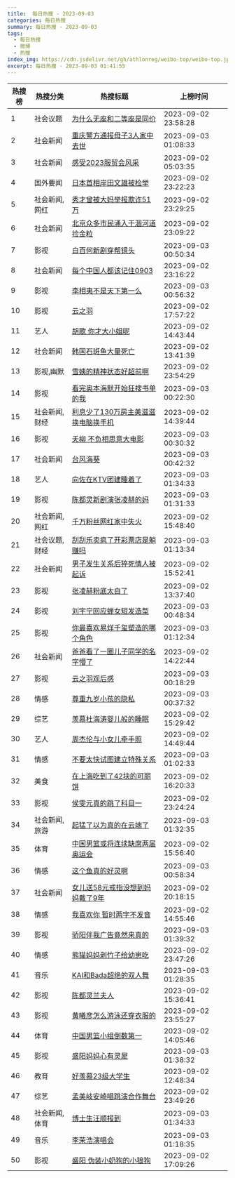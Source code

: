 ```yaml
---
title:  每日热搜 - 2023-09-03
categories: 每日热搜
summary: 每日热搜 - 2023-09-03
tags:
  - 每日热搜
  - 微博
  - 热搜
index_img: https://cdn.jsdelivr.net/gh/athlonreg/weibo-top/weibo-top.jpeg
excerpt: 每日热搜 - 2023-09-03 01:41:55
---
```


| 热搜榜 | 热搜分类 | 热搜标题 | 上榜时间 |
| --- | --- | --- | --- |
| 1 | 社会议题 | [为什么无座和二等座是同价](https://s.weibo.com/weibo%3Fq%3D%2523%E4%B8%BA%E4%BB%80%E4%B9%88%E6%97%A0%E5%BA%A7%E5%92%8C%E4%BA%8C%E7%AD%89%E5%BA%A7%E6%98%AF%E5%90%8C%E4%BB%B7%2523) | 2023-09-02 23:58:28 | 
| 2 | 社会新闻 | [重庆警方通报母子3人家中去世](https://s.weibo.com/weibo%3Fq%3D%2523%E9%87%8D%E5%BA%86%E8%AD%A6%E6%96%B9%E9%80%9A%E6%8A%A5%E6%AF%8D%E5%AD%903%E4%BA%BA%E5%AE%B6%E4%B8%AD%E5%8E%BB%E4%B8%96%2523) | 2023-09-03 01:08:33 | 
| 3 | 社会新闻 | [感受2023服贸会风采](https://s.weibo.com/weibo%3Fq%3D%2523%E6%84%9F%E5%8F%972023%E6%9C%8D%E8%B4%B8%E4%BC%9A%E9%A3%8E%E9%87%87%2523) | 2023-09-02 05:03:35 | 
| 4 | 国外要闻 | [日本首相岸田文雄被检举](https://s.weibo.com/weibo%3Fq%3D%2523%E6%97%A5%E6%9C%AC%E9%A6%96%E7%9B%B8%E5%B2%B8%E7%94%B0%E6%96%87%E9%9B%84%E8%A2%AB%E6%A3%80%E4%B8%BE%2523) | 2023-09-02 23:22:23 | 
| 5 | 社会新闻,网红 | [秀才曾被大妈举报欺诈51万](https://s.weibo.com/weibo%3Fq%3D%2523%E7%A7%80%E6%89%8D%E6%9B%BE%E8%A2%AB%E5%A4%A7%E5%A6%88%E4%B8%BE%E6%8A%A5%E6%AC%BA%E8%AF%8851%E4%B8%87%2523) | 2023-09-02 23:29:25 | 
| 6 | 社会新闻 | [北京众多市民涌入干涸河道捡金粒](https://s.weibo.com/weibo%3Fq%3D%2523%E5%8C%97%E4%BA%AC%E4%BC%97%E5%A4%9A%E5%B8%82%E6%B0%91%E6%B6%8C%E5%85%A5%E5%B9%B2%E6%B6%B8%E6%B2%B3%E9%81%93%E6%8D%A1%E9%87%91%E7%B2%92%2523) | 2023-09-02 23:09:22 | 
| 7 | 影视 | [白百何新剧穿帮镜头](https://s.weibo.com/weibo%3Fq%3D%2523%E7%99%BD%E7%99%BE%E4%BD%95%E6%96%B0%E5%89%A7%E7%A9%BF%E5%B8%AE%E9%95%9C%E5%A4%B4%2523) | 2023-09-03 00:50:34 | 
| 8 | 社会新闻 | [每个中国人都该记住0903](https://s.weibo.com/weibo%3Fq%3D%2523%E6%AF%8F%E4%B8%AA%E4%B8%AD%E5%9B%BD%E4%BA%BA%E9%83%BD%E8%AF%A5%E8%AE%B0%E4%BD%8F0903%2523) | 2023-09-02 23:16:22 | 
| 9 | 影视 | [李相夷不是天下第一么](https://s.weibo.com/weibo%3Fq%3D%2523%E6%9D%8E%E7%9B%B8%E5%A4%B7%E4%B8%8D%E6%98%AF%E5%A4%A9%E4%B8%8B%E7%AC%AC%E4%B8%80%E4%B9%88%2523) | 2023-09-03 00:56:32 | 
| 10 | 影视 | [云之羽](https://s.weibo.com/weibo%3Fq%3D%2523%E4%BA%91%E4%B9%8B%E7%BE%BD%2523) | 2023-09-02 17:57:22 | 
| 11 | 艺人 | [胡歌 你才大小姐呢](https://s.weibo.com/weibo%3Fq%3D%2523%E8%83%A1%E6%AD%8C%20%E4%BD%A0%E6%89%8D%E5%A4%A7%E5%B0%8F%E5%A7%90%E5%91%A2%2523) | 2023-09-02 14:43:44 | 
| 12 | 社会新闻 | [韩国石斑鱼大量死亡](https://s.weibo.com/weibo%3Fq%3D%2523%E9%9F%A9%E5%9B%BD%E7%9F%B3%E6%96%91%E9%B1%BC%E5%A4%A7%E9%87%8F%E6%AD%BB%E4%BA%A1%2523) | 2023-09-02 13:41:39 | 
| 13 | 影视,幽默 | [雪姨的精神状态好超前啊](https://s.weibo.com/weibo%3Fq%3D%2523%E9%9B%AA%E5%A7%A8%E7%9A%84%E7%B2%BE%E7%A5%9E%E7%8A%B6%E6%80%81%E5%A5%BD%E8%B6%85%E5%89%8D%E5%95%8A%2523) | 2023-09-02 23:54:29 | 
| 14 | 影视 | [看完奥本海默开始狂搜书单的我](https://s.weibo.com/weibo%3Fq%3D%2523%E7%9C%8B%E5%AE%8C%E5%A5%A5%E6%9C%AC%E6%B5%B7%E9%BB%98%E5%BC%80%E5%A7%8B%E7%8B%82%E6%90%9C%E4%B9%A6%E5%8D%95%E7%9A%84%E6%88%91%2523) | 2023-09-03 00:22:30 | 
| 15 | 社会新闻,财经 | [利息少了130万房主美滋滋换电脑换手机](https://s.weibo.com/weibo%3Fq%3D%2523%E5%88%A9%E6%81%AF%E5%B0%91%E4%BA%86130%E4%B8%87%E6%88%BF%E4%B8%BB%E7%BE%8E%E6%BB%8B%E6%BB%8B%E6%8D%A2%E7%94%B5%E8%84%91%E6%8D%A2%E6%89%8B%E6%9C%BA%2523) | 2023-09-02 14:39:44 | 
| 16 | 影视 | [夭柳 不负相思意大电影](https://s.weibo.com/weibo%3Fq%3D%2523%E5%A4%AD%E6%9F%B3%20%E4%B8%8D%E8%B4%9F%E7%9B%B8%E6%80%9D%E6%84%8F%E5%A4%A7%E7%94%B5%E5%BD%B1%2523) | 2023-09-03 00:30:32 | 
| 17 | 社会新闻 | [台风海葵](https://s.weibo.com/weibo%3Fq%3D%2523%E5%8F%B0%E9%A3%8E%E6%B5%B7%E8%91%B5%2523) | 2023-09-03 00:42:32 | 
| 18 | 艺人 | [向佐在KTV团建睡着了](https://s.weibo.com/weibo%3Fq%3D%2523%E5%90%91%E4%BD%90%E5%9C%A8KTV%E5%9B%A2%E5%BB%BA%E7%9D%A1%E7%9D%80%E4%BA%86%2523) | 2023-09-03 01:34:33 | 
| 19 | 影视 | [陈都灵新剧演张凌赫的妈](https://s.weibo.com/weibo%3Fq%3D%2523%E9%99%88%E9%83%BD%E7%81%B5%E6%96%B0%E5%89%A7%E6%BC%94%E5%BC%A0%E5%87%8C%E8%B5%AB%E7%9A%84%E5%A6%88%2523) | 2023-09-03 01:31:33 | 
| 20 | 社会新闻,网红 | [千万粉丝网红家中失火](https://s.weibo.com/weibo%3Fq%3D%2523%E5%8D%83%E4%B8%87%E7%B2%89%E4%B8%9D%E7%BD%91%E7%BA%A2%E5%AE%B6%E4%B8%AD%E5%A4%B1%E7%81%AB%2523) | 2023-09-02 15:48:40 | 
| 21 | 社会议题,财经 | [刮刮乐卖疯了开彩票店是躺赚吗](https://s.weibo.com/weibo%3Fq%3D%2523%E5%88%AE%E5%88%AE%E4%B9%90%E5%8D%96%E7%96%AF%E4%BA%86%E5%BC%80%E5%BD%A9%E7%A5%A8%E5%BA%97%E6%98%AF%E8%BA%BA%E8%B5%9A%E5%90%97%2523) | 2023-09-03 01:13:34 | 
| 22 | 社会新闻 | [男子发生关系后猝死情人被起诉](https://s.weibo.com/weibo%3Fq%3D%2523%E7%94%B7%E5%AD%90%E5%8F%91%E7%94%9F%E5%85%B3%E7%B3%BB%E5%90%8E%E7%8C%9D%E6%AD%BB%E6%83%85%E4%BA%BA%E8%A2%AB%E8%B5%B7%E8%AF%89%2523) | 2023-09-02 15:52:41 | 
| 23 | 影视 | [张凌赫粉底太白了](https://s.weibo.com/weibo%3Fq%3D%2523%E5%BC%A0%E5%87%8C%E8%B5%AB%E7%B2%89%E5%BA%95%E5%A4%AA%E7%99%BD%E4%BA%86%2523) | 2023-09-02 13:37:40 | 
| 24 | 影视 | [刘宇宁回应蝉女短发造型](https://s.weibo.com/weibo%3Fq%3D%2523%E5%88%98%E5%AE%87%E5%AE%81%E5%9B%9E%E5%BA%94%E8%9D%89%E5%A5%B3%E7%9F%AD%E5%8F%91%E9%80%A0%E5%9E%8B%2523) | 2023-09-03 00:48:34 | 
| 25 | 影视 | [你最喜欢易烊千玺塑造的哪个角色](https://s.weibo.com/weibo%3Fq%3D%2523%E4%BD%A0%E6%9C%80%E5%96%9C%E6%AC%A2%E6%98%93%E7%83%8A%E5%8D%83%E7%8E%BA%E5%A1%91%E9%80%A0%E7%9A%84%E5%93%AA%E4%B8%AA%E8%A7%92%E8%89%B2%2523) | 2023-09-03 01:12:34 | 
| 26 | 社会新闻 | [爸爸看了一圈儿子同学的名字懵了](https://s.weibo.com/weibo%3Fq%3D%2523%E7%88%B8%E7%88%B8%E7%9C%8B%E4%BA%86%E4%B8%80%E5%9C%88%E5%84%BF%E5%AD%90%E5%90%8C%E5%AD%A6%E7%9A%84%E5%90%8D%E5%AD%97%E6%87%B5%E4%BA%86%2523) | 2023-09-02 14:22:44 | 
| 27 | 影视 | [云之羽观后感](https://s.weibo.com/weibo%3Fq%3D%2523%E4%BA%91%E4%B9%8B%E7%BE%BD%E8%A7%82%E5%90%8E%E6%84%9F%2523) | 2023-09-03 00:18:29 | 
| 28 | 情感 | [尊重九岁小孩的隐私](https://s.weibo.com/weibo%3Fq%3D%2523%E5%B0%8A%E9%87%8D%E4%B9%9D%E5%B2%81%E5%B0%8F%E5%AD%A9%E7%9A%84%E9%9A%90%E7%A7%81%2523) | 2023-09-03 00:37:32 | 
| 29 | 综艺 | [羡慕杜海涛婴儿般的睡眠](https://s.weibo.com/weibo%3Fq%3D%2523%E7%BE%A1%E6%85%95%E6%9D%9C%E6%B5%B7%E6%B6%9B%E5%A9%B4%E5%84%BF%E8%88%AC%E7%9A%84%E7%9D%A1%E7%9C%A0%2523) | 2023-09-02 15:29:42 | 
| 30 | 艺人 | [周杰伦与小女儿牵手照](https://s.weibo.com/weibo%3Fq%3D%2523%E5%91%A8%E6%9D%B0%E4%BC%A6%E4%B8%8E%E5%B0%8F%E5%A5%B3%E5%84%BF%E7%89%B5%E6%89%8B%E7%85%A7%2523) | 2023-09-02 14:49:44 | 
| 31 | 情感 | [不要太快试图建立特殊关系](https://s.weibo.com/weibo%3Fq%3D%2523%E4%B8%8D%E8%A6%81%E5%A4%AA%E5%BF%AB%E8%AF%95%E5%9B%BE%E5%BB%BA%E7%AB%8B%E7%89%B9%E6%AE%8A%E5%85%B3%E7%B3%BB%2523) | 2023-09-03 01:02:33 | 
| 32 | 美食 | [在上海吃到了42块的可丽饼](https://s.weibo.com/weibo%3Fq%3D%2523%E5%9C%A8%E4%B8%8A%E6%B5%B7%E5%90%83%E5%88%B0%E4%BA%8642%E5%9D%97%E7%9A%84%E5%8F%AF%E4%B8%BD%E9%A5%BC%2523) | 2023-09-02 16:20:33 | 
| 33 | 影视 | [侯雯元真的跳了科目一](https://s.weibo.com/weibo%3Fq%3D%2523%E4%BE%AF%E9%9B%AF%E5%85%83%E7%9C%9F%E7%9A%84%E8%B7%B3%E4%BA%86%E7%A7%91%E7%9B%AE%E4%B8%80%2523) | 2023-09-02 23:24:24 | 
| 34 | 社会新闻,旅游 | [起猛了以为真的在云端了](https://s.weibo.com/weibo%3Fq%3D%2523%E8%B5%B7%E7%8C%9B%E4%BA%86%E4%BB%A5%E4%B8%BA%E7%9C%9F%E7%9A%84%E5%9C%A8%E4%BA%91%E7%AB%AF%E4%BA%86%2523) | 2023-09-03 01:32:35 | 
| 35 | 体育 | [中国男篮或将连续缺席两届奥运会](https://s.weibo.com/weibo%3Fq%3D%2523%E4%B8%AD%E5%9B%BD%E7%94%B7%E7%AF%AE%E6%88%96%E5%B0%86%E8%BF%9E%E7%BB%AD%E7%BC%BA%E5%B8%AD%E4%B8%A4%E5%B1%8A%E5%A5%A5%E8%BF%90%E4%BC%9A%2523) | 2023-09-02 15:56:40 | 
| 36 | 情感 | [这个鱼真的好灵啊](https://s.weibo.com/weibo%3Fq%3D%2523%E8%BF%99%E4%B8%AA%E9%B1%BC%E7%9C%9F%E7%9A%84%E5%A5%BD%E7%81%B5%E5%95%8A%2523) | 2023-09-03 00:58:34 | 
| 37 | 社会新闻 | [女儿送58元戒指没想到妈妈戴了9年](https://s.weibo.com/weibo%3Fq%3D%2523%E5%A5%B3%E5%84%BF%E9%80%8158%E5%85%83%E6%88%92%E6%8C%87%E6%B2%A1%E6%83%B3%E5%88%B0%E5%A6%88%E5%A6%88%E6%88%B4%E4%BA%869%E5%B9%B4%2523) | 2023-09-02 20:18:15 | 
| 38 | 情感 | [我喜欢你 暂时两字不发音](https://s.weibo.com/weibo%3Fq%3D%2523%E6%88%91%E5%96%9C%E6%AC%A2%E4%BD%A0%20%E6%9A%82%E6%97%B6%E4%B8%A4%E5%AD%97%E4%B8%8D%E5%8F%91%E9%9F%B3%2523) | 2023-09-02 14:55:46 | 
| 39 | 影视 | [骄阳伴我广告竟然来真的](https://s.weibo.com/weibo%3Fq%3D%2523%E9%AA%84%E9%98%B3%E4%BC%B4%E6%88%91%E5%B9%BF%E5%91%8A%E7%AB%9F%E7%84%B6%E6%9D%A5%E7%9C%9F%E7%9A%84%2523) | 2023-09-03 01:39:32 | 
| 40 | 情感 | [熊猫妈妈剥竹子给幼崽吃](https://s.weibo.com/weibo%3Fq%3D%2523%E7%86%8A%E7%8C%AB%E5%A6%88%E5%A6%88%E5%89%A5%E7%AB%B9%E5%AD%90%E7%BB%99%E5%B9%BC%E5%B4%BD%E5%90%83%2523) | 2023-09-02 23:47:26 | 
| 41 | 音乐 | [KAI和Bada超绝的双人舞](https://s.weibo.com/weibo%3Fq%3D%2523KAI%E5%92%8CBada%E8%B6%85%E7%BB%9D%E7%9A%84%E5%8F%8C%E4%BA%BA%E8%88%9E%2523) | 2023-09-03 01:28:35 | 
| 42 | 影视 | [陈都灵兰夫人](https://s.weibo.com/weibo%3Fq%3D%2523%E9%99%88%E9%83%BD%E7%81%B5%E5%85%B0%E5%A4%AB%E4%BA%BA%2523) | 2023-09-02 15:36:41 | 
| 43 | 影视 | [黄曦彦怎么游泳还穿衣服的](https://s.weibo.com/weibo%3Fq%3D%2523%E9%BB%84%E6%9B%A6%E5%BD%A6%E6%80%8E%E4%B9%88%E6%B8%B8%E6%B3%B3%E8%BF%98%E7%A9%BF%E8%A1%A3%E6%9C%8D%E7%9A%84%2523) | 2023-09-02 23:55:27 | 
| 44 | 体育 | [中国男篮小组倒数第一](https://s.weibo.com/weibo%3Fq%3D%2523%E4%B8%AD%E5%9B%BD%E7%94%B7%E7%AF%AE%E5%B0%8F%E7%BB%84%E5%80%92%E6%95%B0%E7%AC%AC%E4%B8%80%2523) | 2023-09-02 14:05:46 | 
| 45 | 影视 | [盛阳妈妈心有灵犀](https://s.weibo.com/weibo%3Fq%3D%2523%E7%9B%9B%E9%98%B3%E5%A6%88%E5%A6%88%E5%BF%83%E6%9C%89%E7%81%B5%E7%8A%80%2523) | 2023-09-03 01:38:32 | 
| 46 | 教育 | [好羡慕23级大学生](https://s.weibo.com/weibo%3Fq%3D%2523%E5%A5%BD%E7%BE%A1%E6%85%9523%E7%BA%A7%E5%A4%A7%E5%AD%A6%E7%94%9F%2523) | 2023-09-02 12:48:34 | 
| 47 | 综艺 | [孟美岐安崎唱跳演合作舞台](https://s.weibo.com/weibo%3Fq%3D%2523%E5%AD%9F%E7%BE%8E%E5%B2%90%E5%AE%89%E5%B4%8E%E5%94%B1%E8%B7%B3%E6%BC%94%E5%90%88%E4%BD%9C%E8%88%9E%E5%8F%B0%2523) | 2023-09-02 23:49:26 | 
| 48 | 社会新闻,体育 | [博士生汪顺报到](https://s.weibo.com/weibo%3Fq%3D%2523%E5%8D%9A%E5%A3%AB%E7%94%9F%E6%B1%AA%E9%A1%BA%E6%8A%A5%E5%88%B0%2523) | 2023-09-03 01:34:33 | 
| 49 | 音乐 | [李荣浩演唱会](https://s.weibo.com/weibo%3Fq%3D%2523%E6%9D%8E%E8%8D%A3%E6%B5%A9%E6%BC%94%E5%94%B1%E4%BC%9A%2523) | 2023-09-03 01:18:35 | 
| 50 | 影视 | [盛阳 伪装小奶狗的小狼狗](https://s.weibo.com/weibo%3Fq%3D%2523%E7%9B%9B%E9%98%B3%20%E4%BC%AA%E8%A3%85%E5%B0%8F%E5%A5%B6%E7%8B%97%E7%9A%84%E5%B0%8F%E7%8B%BC%E7%8B%97%2523) | 2023-09-02 17:09:26 | 
